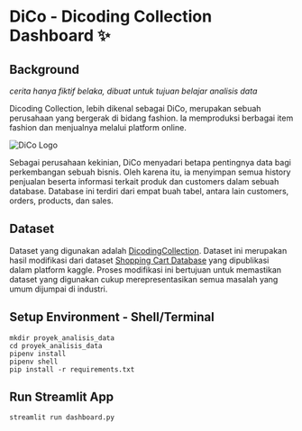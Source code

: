 # DiCo - Dicoding Collection Dashboard ✨

## Background
_cerita hanya fiktif belaka, dibuat untuk tujuan belajar analisis data_

Dicoding Collection, lebih dikenal sebagai DiCo, merupakan sebuah perusahaan yang bergerak di bidang fashion. Ia memproduksi berbagai item fashion dan menjualnya melalui platform online. 

![DiCo Logo](https://github.com/dicodingacademy/assets/raw/main/logo.png)

Sebagai perusahaan kekinian, DiCo menyadari betapa pentingnya data bagi perkembangan sebuah bisnis. Oleh karena itu, ia menyimpan semua history penjualan beserta informasi terkait produk dan customers dalam sebuah database. Database ini terdiri dari empat buah tabel, antara lain customers, orders, products, dan sales.

## Dataset
Dataset yang digunakan adalah [DicodingCollection](https://github.com/dicodingacademy/dicoding_dataset/tree/main/DicodingCollection). Dataset ini merupakan hasil modifikasi dari dataset [Shopping Cart Database](https://www.kaggle.com/datasets/ruchi798/shopping-cart-database) yang dipublikasi dalam platform kaggle. Proses modifikasi ini bertujuan untuk memastikan dataset yang digunakan cukup merepresentasikan semua masalah yang umum dijumpai di industri.

## Setup Environment - Shell/Terminal
```
mkdir proyek_analisis_data
cd proyek_analisis_data
pipenv install
pipenv shell
pip install -r requirements.txt
```

## Run Streamlit App
```
streamlit run dashboard.py
```
